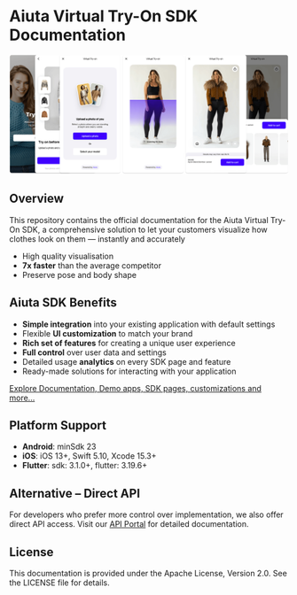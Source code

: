 # Aiuta Virtual Try-On SDK Documentation

![Aiuta SDK](docs/media/about.png)

## Overview

This repository contains the official documentation for the Aiuta Virtual Try-On SDK, a comprehensive solution to let your customers visualize how clothes look on them — instantly and accurately

- High quality visualisation
- __7x faster__ than the average competitor
- Preserve pose and body shape

## Aiuta SDK Benefits

- **Simple integration** into your existing application with default settings
- Flexible **UI customization** to match your brand
- **Rich set of features** for creating a unique user experience
- **Full control** over user data and settings
- Detailed usage **analytics** on every SDK page and feature
- Ready-made solutions for interacting with your application

[Explore Documentation, Demo apps, SDK pages, customizations and more...](https://sdk.aiuta.com)

## Platform Support

- **Android**: minSdk 23
- **iOS**: iOS 13+, Swift 5.10, Xcode 15.3+
- **Flutter**: sdk: 3.1.0+, flutter: 3.19.6+

## Alternative – Direct API

For developers who prefer more control over implementation, we also offer direct API access. Visit our [API Portal](https://developer.aiuta.com/products/digital-try-on/documentation) for detailed documentation.

## License

This documentation is provided under the Apache License, Version 2.0. See the LICENSE file for details.
